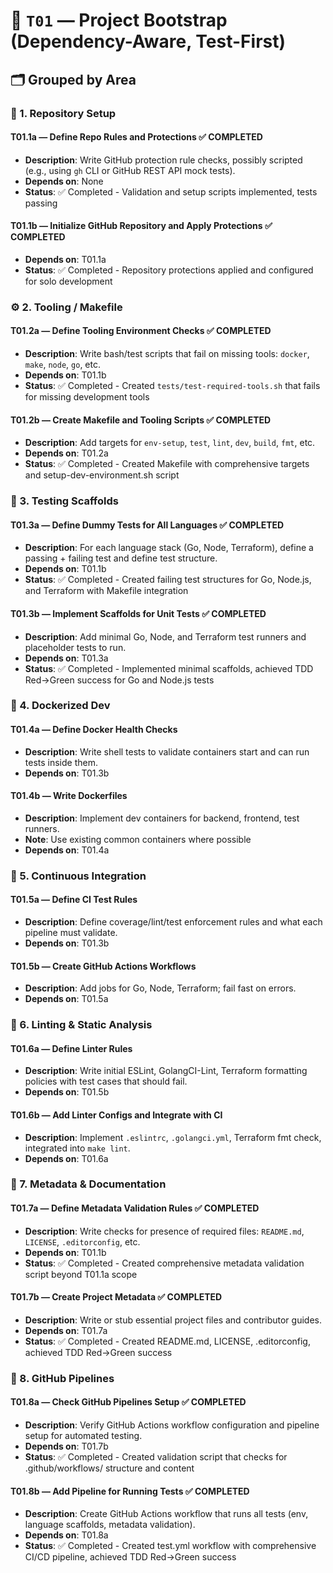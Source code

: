# 🧱 `T01` — Project Bootstrap (Dependency-Aware, Test-First)

## 🗂️ Grouped by Area

### 🧷 1. Repository Setup

#### **T01.1a — Define Repo Rules and Protections** ✅ **COMPLETED**

* **Description**: Write GitHub protection rule checks, possibly scripted (e.g., using `gh` CLI or GitHub REST API mock tests).
* **Depends on**: None
* **Status**: ✅ Completed - Validation and setup scripts implemented, tests passing

#### **T01.1b — Initialize GitHub Repository and Apply Protections** ✅ **COMPLETED**

* **Depends on**: T01.1a
* **Status**: ✅ Completed - Repository protections applied and configured for solo development

### ⚙️ 2. Tooling / Makefile

#### **T01.2a — Define Tooling Environment Checks** ✅ **COMPLETED**

* **Description**: Write bash/test scripts that fail on missing tools: `docker`, `make`, `node`, `go`, etc.
* **Depends on**: T01.1b
* **Status**: ✅ Completed - Created `tests/test-required-tools.sh` that fails for missing development tools

#### **T01.2b — Create Makefile and Tooling Scripts** ✅ **COMPLETED**

* **Description**: Add targets for `env-setup`, `test`, `lint`, `dev`, `build`, `fmt`, etc.
* **Depends on**: T01.2a
* **Status**: ✅ Completed - Created Makefile with comprehensive targets and setup-dev-environment.sh script

### 🧪 3. Testing Scaffolds

#### **T01.3a — Define Dummy Tests for All Languages** ✅ **COMPLETED**

* **Description**: For each language stack (Go, Node, Terraform), define a passing + failing test and define test structure.
* **Depends on**: T01.1b
* **Status**: ✅ Completed - Created failing test structures for Go, Node.js, and Terraform with Makefile integration

#### **T01.3b — Implement Scaffolds for Unit Tests** ✅ **COMPLETED**

* **Description**: Add minimal Go, Node, and Terraform test runners and placeholder tests to run.
* **Depends on**: T01.3a
* **Status**: ✅ Completed - Implemented minimal scaffolds, achieved TDD Red→Green success for Go and Node.js tests

### 🐳 4. Dockerized Dev

#### **T01.4a — Define Docker Health Checks**

* **Description**: Write shell tests to validate containers start and can run tests inside them.
* **Depends on**: T01.3b

#### **T01.4b — Write Dockerfiles**

* **Description**: Implement dev containers for backend, frontend, test runners.
* **Note**: Use existing common containers where possible
* **Depends on**: T01.4a

### 🤖 5. Continuous Integration

#### **T01.5a — Define CI Test Rules**

* **Description**: Define coverage/lint/test enforcement rules and what each pipeline must validate.
* **Depends on**: T01.3b

#### **T01.5b — Create GitHub Actions Workflows**

* **Description**: Add jobs for Go, Node, Terraform; fail fast on errors.
* **Depends on**: T01.5a

### 🧹 6. Linting & Static Analysis

#### **T01.6a — Define Linter Rules**

* **Description**: Write initial ESLint, GolangCI-Lint, Terraform formatting policies with test cases that should fail.
* **Depends on**: T01.5b

#### **T01.6b — Add Linter Configs and Integrate with CI**

* **Description**: Implement `.eslintrc`, `.golangci.yml`, Terraform fmt check, integrated into `make lint`.
* **Depends on**: T01.6a

### 📄 7. Metadata & Documentation

#### **T01.7a — Define Metadata Validation Rules** ✅ **COMPLETED**

* **Description**: Write checks for presence of required files: `README.md`, `LICENSE`, `.editorconfig`, etc.
* **Depends on**: T01.1b
* **Status**: ✅ Completed - Created comprehensive metadata validation script beyond T01.1a scope

#### **T01.7b — Create Project Metadata** ✅ **COMPLETED**

* **Description**: Write or stub essential project files and contributor guides.
* **Depends on**: T01.7a
* **Status**: ✅ Completed - Created README.md, LICENSE, .editorconfig, achieved TDD Red→Green success

### 🚀 8. GitHub Pipelines

#### **T01.8a — Check GitHub Pipelines Setup** ✅ **COMPLETED**

* **Description**: Verify GitHub Actions workflow configuration and pipeline setup for automated testing.
* **Depends on**: T01.7b
* **Status**: ✅ Completed - Created validation script that checks for .github/workflows/ structure and content

#### **T01.8b — Add Pipeline for Running Tests** ✅ **COMPLETED**

* **Description**: Create GitHub Actions workflow that runs all tests (env, language scaffolds, metadata validation).
* **Depends on**: T01.8a
* **Status**: ✅ Completed - Created test.yml workflow with comprehensive CI/CD pipeline, achieved TDD Red→Green success
